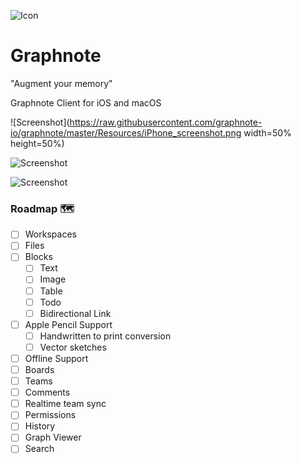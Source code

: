 
![Icon](https://raw.githubusercontent.com/graphnote-io/graphnote/master/Resources/graphnote_icon_128.png)

# Graphnote

"Augment your memory"

Graphnote Client for iOS and macOS

![Screenshot](https://raw.githubusercontent.com/graphnote-io/graphnote/master/Resources/iPhone_screenshot.png width=50% height=50%)

![Screenshot](https://raw.githubusercontent.com/graphnote-io/graphnote/master/Resources/graphnote_screenshot_light.png)

![Screenshot](https://raw.githubusercontent.com/graphnote-io/graphnote/master/Resources/graphnote_screenshot_dark.png)


### Roadmap 🗺️

- [ ] Workspaces
- [ ] Files
- [ ] Blocks
  - [ ] Text
  - [ ] Image
  - [ ] Table
  - [ ] Todo
  - [ ] Bidirectional Link
- [ ] Apple Pencil Support
  - [ ] Handwritten to print conversion
  - [ ] Vector sketches
- [ ] Offline Support
- [ ] Boards
- [ ] Teams
- [ ] Comments
- [ ] Realtime team sync
- [ ] Permissions
- [ ] History
- [ ] Graph Viewer
- [ ] Search
